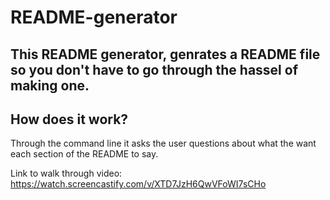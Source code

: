 # README-generator

## This README generator, genrates a README file so you don't have to go through the hassel of making one.

## How does it work?
Through the command line it asks the user questions about what the want each section of the README to say.


Link to walk through video:
https://watch.screencastify.com/v/XTD7JzH6QwVFoWI7sCHo
